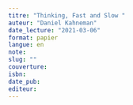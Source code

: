 ```yaml
---
titre: "Thinking, Fast and Slow "
auteur: "Daniel Kahneman"
date_lecture: "2021-03-06"
format: papier
langue: en
note:
slug: ""
couverture: 
isbn: 
date_pub: 
editeur: 
---
```

